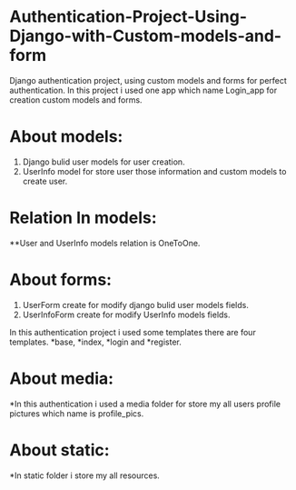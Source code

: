 # Authentication-Project-Using-Django-with-Custom-models-and-form
 Django authentication project, using custom models and forms for perfect authentication.
 In this project i used one app which name Login_app for creation custom models and forms.
 
 # About models:
  1. Django bulid user models for user creation.
  2. UserInfo model for store user those information and custom models to create user.

 # Relation In models:
  **User and UserInfo models relation is OneToOne.
   
 # About forms:
  1. UserForm create for modify django bulid user models fields.
  2. UserInfoForm create for modify UserInfo models fields.

 In this authentication project i used some templates there are four templates.
*base, *index, *login and *register.

 # About media:
  *In this authentication i used a media folder for store my all users profile pictures which name is profile_pics.
 
 # About static:
  *In static folder i store my all resources. 
